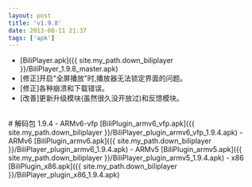 ```yaml
---
layout: post
title: 'v1.9.8'
date: 2013-08-11 21:37
tags: ['apk']
---
```

- [BiliPlayer.apk]({{ site.my_path.down_biliplayer }}/BiliPlayer_1.9.8_master.apk)
- \[修正\]开启"全屏播放"时,播放器无法锁定界面的问题。
- \[修正\]各种崩溃和下载错误。
- \[改善\]更新升级模块(虽然很久没开放过)和反馈模块。
<br />
# 解码包 1.9.4
- ARMv6-vfp [BiliPlugin_armv6_vfp.apk]({{ site.my_path.down_biliplayer }}/BiliPlayer_plugin_armv6_vfp_1.9.4.apk)
- ARMv6 [BiliPlugin_armv6.apk]({{ site.my_path.down_biliplayer }}/BiliPlayer_plugin_armv6_1.9.4.apk)
- ARMv5 [BiliPlugin_armv5.apk]({{ site.my_path.down_biliplayer }}/BiliPlayer_plugin_armv5_1.9.4.apk)
- x86 [BiliPlugin_x86.apk]({{ site.my_path.down_biliplayer }}/BiliPlayer_plugin_x86_1.9.4.apk)

